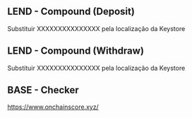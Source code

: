 ## LEND  - Compound (Deposit)
Substituir XXXXXXXXXXXXXXX pela localização da Keystore

## LEND - Compound (Withdraw)
Substituir XXXXXXXXXXXXXXX pela localização da Keystore


## BASE - Checker
https://www.onchainscore.xyz/
